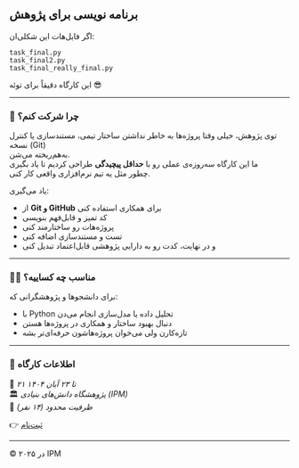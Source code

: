 ## برنامه نویسی برای پژوهش

اگر فایل‌هات این شکلی‌ان:

`task_final.py` <br>
`task_final2.py`<br>
`task_final_really_final.py`

این کارگاه دقیقاً برای توئه 😎

---

### 🎯 چرا شرکت کنم؟

توی پژوهش، خیلی وقتا پروژه‌ها به خاطر نداشتن ساختار تیمی، مستندسازی یا کنترل نسخه (Git)  
به‌هم‌ریخته می‌شن.  
ما این کارگاه سه‌روزه‌ی عملی رو با **حداقل پیچیدگی** طراحی کردیم تا یاد بگیری  
چطور مثل یه تیم نرم‌افزاری واقعی کار کنی.

یاد می‌گیری:
- از **Git و GitHub** برای همکاری استفاده کنی  
- کد تمیز و قابل‌فهم بنویسی  
- پروژه‌هات رو ساختارمند کنی  
- تست و مستندسازی اضافه کنی  
- و در نهایت، کدت رو به دارایی پژوهشی قابل‌اعتماد تبدیل کنی  

---

### 👩‍🔬 مناسب چه کساییه؟

برای دانشجوها و پژوهشگرانی که:
- با Python تحلیل داده یا مدل‌سازی انجام می‌دن  
- دنبال بهبود ساختار و همکاری در پروژه‌ها هستن  
- تازه‌کارن ولی می‌خوان پروژه‌هاشون حرفه‌ای‌تر بشه  

---

### 📍 اطلاعات کارگاه

📅 *۲۱ تا ۲۳ آبان ۱۴۰۴*  
🏛 *پژوهشگاه دانش‌های بنیادی (IPM)*  
👥 *ظرفیت محدود (۱۴ نفر)*  

👉 [ثبت‌نام](https://digiform.ir/w3037f10f)

---

© ۲۰۲۵ در IPM


